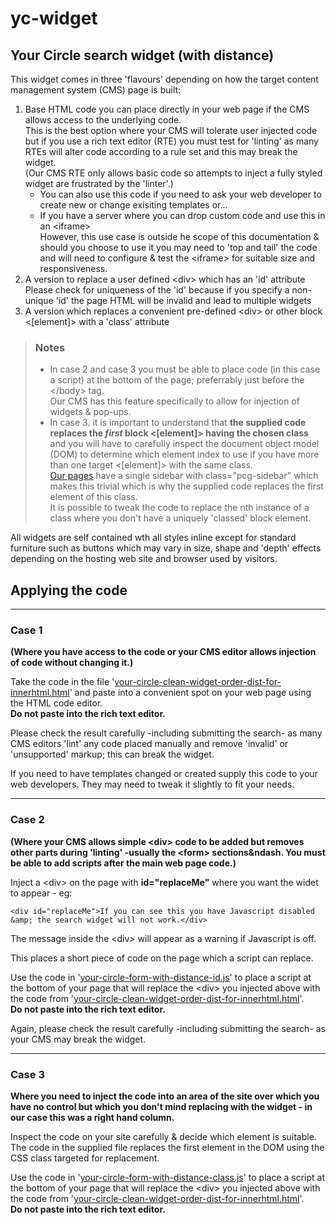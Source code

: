 # yc-widget

## Your Circle search widget (with distance)

This widget comes in three 'flavours' depending on how the target content management system (CMS) page is built:

1. Base HTML code you can place directly in your web page if the CMS allows access to the underlying code.  
This is the best option where your CMS will tolerate user injected code but if you use a  rich text editor (RTE) you must test for 'linting' as many RTEs will alter code according to a rule set and this may break the widget.  
(Our CMS RTE only allows basic code so attempts to inject a fully styled widget are frustrated by the 'linter'.)  
    * You can also use this code if you need to ask your web developer to create new or change exisiting templates or&hellip;
    * If you have a server where you can drop custom code and use this in an \<iframe\>  
    However, this use case is outside he scope of this documentation & should you choose to use it you may need to 'top and tail' the code and will need to configure & test the \<iframe\> for suitable size and responsiveness.
2. A version to replace a user defined \<div\> which has an 'id' attribute  
Please check for uniqueness of the 'id' because if you specify a non-unique 'id' the page HTML will be invalid and lead to multiple widgets  
3. A version which replaces a convenient pre-defined \<div\> or other block \<[element]\> with a 'class' attribute

> ### Notes  
>* In case 2 and case 3 you must be able to place code (in this case a script) at the bottom of the page; preferrably just before the \</body\> tag.  
Our CMS has this feature specifically to allow for injection of widgets & pop-ups.
>* In case 3. it is important to understand that **the supplied code replaces the _first_ block \<[element]\> having the chosen class** and you will have to carefully inspect the document object model (DOM) to determine which element index to use if you have more than one target \<[element]\> with the same class.  
[Our pages](https://www.gloucestershire.gov.uk/put-your-testing-stuff-here/hidden-articles/iframe-form-with-distance/) have a single sidebar with class="pcg-sidebar" which makes this trivial which is why the supplied code replaces the first element of this class.  
It is possible to tweak the code to replace the nth instance of a class where you don't have a uniquely 'classed' block element.

All widgets are self contained wth all styles inline except for standard furniture such as buttons which may vary in size, shape and 'depth' effects depending on the hosting web site and browser used by visitors.

## Applying the code

- - -

### Case 1 
**(Where you have access to the code  or your CMS editor allows injection of code without changing it.)**

Take the code in the file '[your-circle-clean-widget-order-dist-for-innerhtml.html](your-circle-clean-widget-order-dist-for-innerhtml.html)' and paste into a convenient spot on your web page using the HTML code editor.  
**Do not paste into the rich text editor.**

Please check the result carefully -including submitting the search- as many CMS editors 'lint' any code placed manually and remove 'invalid' or 'unsupported' markup; this can break the widget.

If you need to have templates changed or created supply this code to your web developers. They may need to tweak it slightly to fit your needs.

- - -

### Case 2  
**(Where your CMS allows simple \<div\> code to be added but removes other parts during 'linting' -usually the \<form\> sections&ndash. You must be able to add scripts after the main web page code.)**

Inject a \<div\> on the page with **id="replaceMe"** where you want the widet to appear - eg:

    <div id="replaceMe">If you can see this you have Javascript disabled &amp; the search widget will not work.</div>

The message inside the \<div\> will appear as a warning if Javascript is off.

This places a short piece of code on the page which a script can replace.

Use the code in '[your-circle-form-with-distance-id.js](your-circle-form-with-distance-id.js)' to place a script at the bottom of your page that will replace the \<div\> you injected above with the code from '[your-circle-clean-widget-order-dist-for-innerhtml.html](your-circle-clean-widget-order-dist-for-innerhtml.html)'.  
**Do not paste into the rich text editor.**

Again, please check the result carefully -including submitting the search- as your CMS may break the widget.

- - -

### Case 3  
**Where you need to inject the code into an area of the site over which you have no control but which you don't mind replacing with the widget - in our case this was a right hand column.**

Inspect the code on your site carefully & decide which element is suitable. The code in the supplied file replaces the first element in the DOM using the CSS class targeted for replacement.

Use the code in '[your-circle-form-with-distance-class.js](your-circle-form-with-distance-class.js)' to place a script at the bottom of your page that will replace the \<div\> you injected above with the code from '[your-circle-clean-widget-order-dist-for-innerhtml.html](your-circle-clean-widget-order-dist-for-innerhtml.html)'.  
**Do not paste into the rich text editor.**

